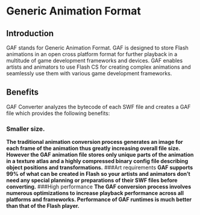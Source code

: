Generic Animation Format
=========

Introduction
-----------------------

GAF stands for Generic Animation Format. GAF is designed to store Flash animations in an open cross platform format for further playback in a multitude of game development frameworks and devices. GAF enables artists and animators to use Flash CS for creating complex animations and seamlessly use them with various game development frameworks.

Benefits
-----------------------
GAF Converter analyzes the bytecode of each SWF file and creates a GAF file which provides the following benefits:
### Smaller size.
**The traditional animation conversion process generates an image for each frame of the animation thus greatly increasing overall file size. However the GAF animation file stores only unique parts of the animation in a texture atlas and a highly compressed binary config file describing object positions and transformations.**
###Art requirements
**GAF supports 99% of what can be created in Flash so your artists and animators don’t need any special planning or preparations of their SWF files before converting.**
###High performance 
**The GAF conversion process involves numerous optimizations to increase playback performance across all platforms and frameworks. Performance of GAF runtimes is much better than that of the Flash player.**


